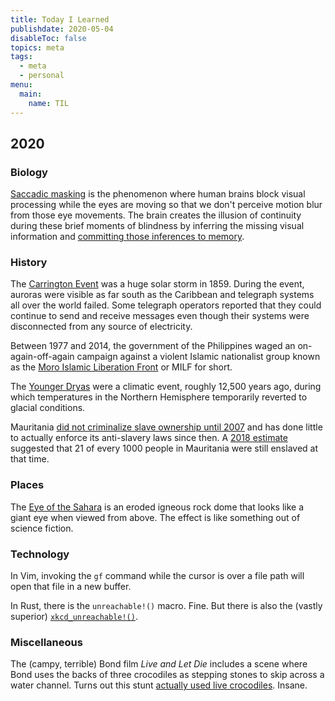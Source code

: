 ```yaml
---
title: Today I Learned
publishdate: 2020-05-04
disableToc: false
topics: meta
tags:
  - meta
  - personal
menu:
  main:
    name: TIL
---
```

## 2020

### Biology

[Saccadic masking](https://en.wikipedia.org/wiki/Saccadic_masking) is the phenomenon where human brains block visual processing while the eyes are moving so that we don't perceive motion blur from those eye movements. The brain creates the illusion of continuity during these brief moments of blindness by inferring the missing visual information and [committing those inferences to memory](https://en.wikipedia.org/wiki/Transsaccadic_memory).

### History

The [Carrington Event](https://en.wikipedia.org/wiki/Solar_storm_of_1859) was a huge solar storm in 1859. During the event, auroras were visible as far south as the Caribbean and telegraph systems all over the world failed. Some telegraph operators reported that they could continue to send and receive messages even though their systems were disconnected from any source of electricity.

Between 1977 and 2014, the government of the Philippines waged an on-again-off-again campaign against a violent Islamic nationalist group known as the [Moro Islamic Liberation Front](https://en.wikipedia.org/wiki/Moro_Islamic_Liberation_Front) or MILF for short.

The [Younger Dryas](https://en.wikipedia.org/wiki/Younger_Dryas) were a climatic event, roughly 12,500 years ago, during which temperatures in the Northern Hemisphere temporarily reverted to glacial conditions.

Mauritania [did not criminalize slave ownership until 2007](https://en.wikipedia.org/wiki/Slavery_in_Mauritania#Modern_slavery) and has done little to actually enforce its anti-slavery laws since then. A [2018 estimate](https://www.globalslaveryindex.org/2018/data/country-data/mauritania/) suggested that 21 of every 1000 people in Mauritania were still enslaved at that time.

### Places

The [Eye of the Sahara](https://en.wikipedia.org/wiki/Richat_Structure) is an eroded igneous rock dome that looks like a giant eye when viewed from above. The effect is like something out of science fiction.


### Technology

In Vim, invoking the `gf` command while the cursor is over a file path will open that file in a new buffer.

In Rust, there is the `unreachable!()` macro. Fine. But there is also the (vastly superior) [`xkcd_unreachable!()`](https://docs.rs/crate/xkcd_unreachable/).

### Miscellaneous

The (campy, terrible) Bond film _Live and Let Die_ includes a scene where Bond uses the backs of three crocodiles as stepping stones to skip across a water channel. Turns out this stunt [actually used live crocodiles](https://www.youtube.com/watch?v=EDeUzB12ln8). Insane.
